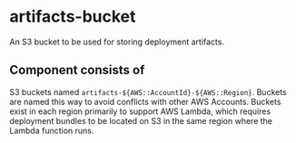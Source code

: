 # artifacts-bucket

An S3 bucket to be used for storing deployment artifacts.

## Component consists of

S3 buckets named `artifacts-${AWS::AccountId}-${AWS::Region}`. Buckets are named this way to avoid conflicts with other AWS Accounts. Buckets exist in each region primarily to support AWS Lambda, which requires deployment bundles to be located on S3 in the same region where the Lambda function runs.
